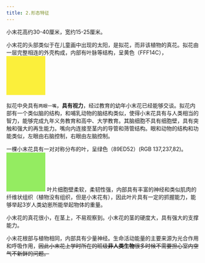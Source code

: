 ```yaml
---
title: 2.形态特征
---
```

小末花高约30-40厘米，宽约15-25厘米。

小末花的头部类似于在儿童画中出现的太阳，是拟花，而非该植物的真花。拟花由一层完整相连的外壳构成，内部有叶脉等结构，呈黄色（FFF14C），
<img src="./img/yellow.jpg" alt="img" style="zoom:20%;" />

拟花中央具有`两眼一嘴`，**具有视力**，经过教育的幼年小末花已经能够交谈。拟花内部有一个类似脑的结构，和哺乳动物的脑结构类似，使得小末花具有与人类相当的智力，能够完成九年义务教育和高中、大学教育。其脑细胞不具有细胞壁，具有突触和强大的再生能力。嘴向内连接至茎内的导管和筛管结构。眼和动物的结构和功能类似，左眼由右脑控制，右眼由左脑控制。

一棵小末花具有一对对称分布的叶，呈绿色（89ED52）(RGB 137,237,82)。<img src="./img/green.jpg" alt="img" style="zoom:20%;" />
叶片细胞壁柔软，柔韧性强，内部具有丰富的神经和类似肌肉的纤维状组织（植物没有组织，但是小末花有），因此叶片具有一定的抓握能力，能够举起3岁人类幼崽所能举起物体的重量。

小末花的真花很小，在茎上，不易观察到。小末花的茎的硬度大，具有强大的支撑能力。

小末花根部与植物相同，内部具有少量神经。生命活动能量的主要来源为光合作用和呼吸作用，~~因此小末花上学时所在的班级**非人类生物**很多时候不需要担心室内空气不新鲜的问题。~~

